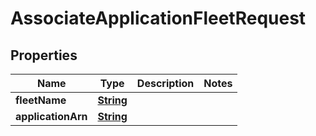 

# AssociateApplicationFleetRequest


## Properties

| Name | Type | Description | Notes |
|------------ | ------------- | ------------- | -------------|
|**fleetName** | [**String**](String.md) |  |  |
|**applicationArn** | [**String**](String.md) |  |  |



